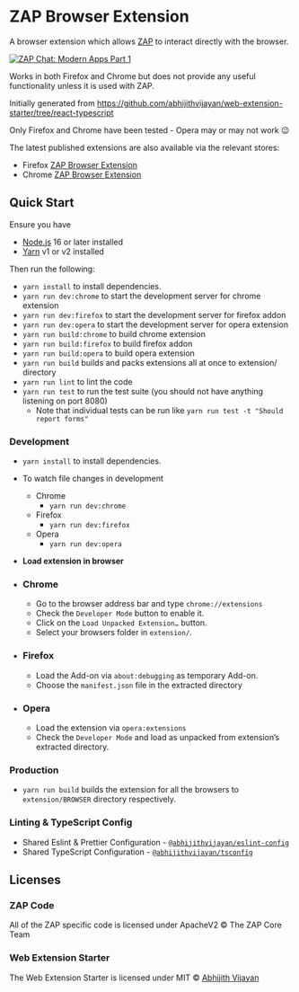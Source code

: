# ZAP Browser Extension

A browser extension which allows [ZAP](https://www.zaproxy.org) to interact directly with the browser.

[![ZAP Chat: Modern Apps Part 1](https://img.youtube.com/vi/Rq_d7OLmMfw/0.jpg)](https://www.youtube.com/watch?v=Rq_d7OLmMfw)

Works in both Firefox and Chrome but does not provide any useful functionality unless it is used with ZAP.

Initially generated from https://github.com/abhijithvijayan/web-extension-starter/tree/react-typescript

Only Firefox and Chrome have been tested - Opera may or may not work :wink:

The latest published extensions are also available via the relevant stores:

* Firefox [ZAP Browser Extension](https://addons.mozilla.org/en-GB/firefox/addon/zap-browser-extension/)
* Chrome [ZAP Browser Extension](https://chrome.google.com/webstore/detail/zap-browser-extension/cnmficmodhagepcmhogkbdakncebckho)

## Quick Start

Ensure you have

- [Node.js](https://nodejs.org) 16 or later installed
- [Yarn](https://yarnpkg.com) v1 or v2 installed

Then run the following:

- `yarn install` to install dependencies.
- `yarn run dev:chrome` to start the development server for chrome extension
- `yarn run dev:firefox` to start the development server for firefox addon
- `yarn run dev:opera` to start the development server for opera extension
- `yarn run build:chrome` to build chrome extension
- `yarn run build:firefox` to build firefox addon
- `yarn run build:opera` to build opera extension
- `yarn run build` builds and packs extensions all at once to extension/ directory
- `yarn run lint` to lint the code
- `yarn run test` to run the test suite (you should not have anything listening on port 8080)
  - Note that individual tests can be run like `yarn run test -t "Should report forms"`


### Development

- `yarn install` to install dependencies.
- To watch file changes in development

  - Chrome
    - `yarn run dev:chrome`
  - Firefox
    - `yarn run dev:firefox`
  - Opera
    - `yarn run dev:opera`

- **Load extension in browser**

- ### Chrome

  - Go to the browser address bar and type `chrome://extensions`
  - Check the `Developer Mode` button to enable it.
  - Click on the `Load Unpacked Extension…` button.
  - Select your browsers folder in `extension/`.

- ### Firefox

  - Load the Add-on via `about:debugging` as temporary Add-on.
  - Choose the `manifest.json` file in the extracted directory

- ### Opera

  - Load the extension via `opera:extensions`
  - Check the `Developer Mode` and load as unpacked from extension’s extracted directory.

### Production

- `yarn run build` builds the extension for all the browsers to `extension/BROWSER` directory respectively.


### Linting & TypeScript Config

- Shared Eslint & Prettier Configuration - [`@abhijithvijayan/eslint-config`](https://www.npmjs.com/package/@abhijithvijayan/eslint-config)
- Shared TypeScript Configuration - [`@abhijithvijayan/tsconfig`](https://www.npmjs.com/package/@abhijithvijayan/tsconfig)

## Licenses

### ZAP Code

All of the ZAP specific code is licensed under ApacheV2 © The ZAP Core Team

### Web Extension Starter

The Web Extension Starter is licensed under MIT © [Abhijith Vijayan](https://abhijithvijayan.in)